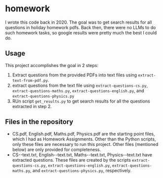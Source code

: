# homework
I wrote this code back in 2020. The goal was to get search results for all questions in holiday homework pdfs. Back then, there were no LLMs to do such homework tasks, so google results were pretty much the best I could do.

## Usage
This project accomplishes the goal in 2 steps:
1. Extract questions from the provided PDFs into text files using `extract-text-from-pdf.py`.
2. extract questions from the text file using `extract-questions-cs.py`, `extract-questions-maths.py`, `extract-questions-english.py`, and `extract-questions-physics.py`
3. RUn script `get_results.py` to get search results for all the questions extracted in step 2.

## Files in the repository
+ CS.pdf, English.pdf, Maths.pdf, Physics.pdf are the starting point files, which I had as Homework Assignments. Other than the Python scripts, only these files are necessary to run this project. Other files (mentioned below) are only provided for completeness.
+ CS--text.txt, English--text.txt, Maths--text.txt, Physics--text.txt have extracted questions. These files are created by the scripts `extract-questions-cs.py`, `extract-questions-english.py`, `extract-questions-maths.py`, and `extract-questions-physics.py`, respectively.
